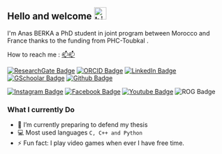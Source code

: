 ## Hello and welcome <img src="https://user-images.githubusercontent.com/1303154/88677602-1635ba80-d120-11ea-84d8-d263ba5fc3c0.gif" width="28px" height="28px" alt="hi">

I'm Anas BERKA a PhD student in joint program between Morocco and France thanks to the funding from PHC-Toubkal .

How to reach me : [:mailbox:](mailto:anas.berka@insa-cvl.fr)[:mailbox:](mailto:anas.berka@edu.uiz.ac.ma)

[![ResearchGate Badge](https://img.shields.io/badge/Anas--Berka-%2300CCBB?logo=researchgate&logoColor=white)](https://www.researchgate.net/profile/Anas-Berka)
[![ORCID Badge](https://img.shields.io/badge/Anas%20Berka-%23A6CE39?logo=orcid&logoColor=white)](https://orcid.org/0000-0002-6282-3972)
[![LinkedIn Badge](https://img.shields.io/badge/Anas%20Berka-%230A66C2?logo=linkedin&logoColor=white)](https://www.linkedin.com/in/berka-anas/)
[![GSchoolar Badge](https://img.shields.io/badge/Anas%20Berka-%234285F4?logo=googlescholar&logoColor=white)](https://scholar.google.fr/citations?hl=en&user=PfDGzbUAAAAJ&authuser=1)
[![Github Badge](https://img.shields.io/badge/AnasBerka-%23181717?logo=github&logoColor=white)](https://github.com/AnasBerka)


[![Instagram Badge](https://img.shields.io/badge/Anas%20Berka-%23E4405F?logo=instagram&logoColor=white)](https://www.instagram.com/anas_berka/)
[![Facebook Badge](https://img.shields.io/badge/Anas%20Berka-%231877F2?logo=facebook&logoColor=white&link=https%3A%2F%2Fwww.facebook.com%2Fberka.anas%2F)](https://www.facebook.com/berka.anas/)
[![Youtube Badge](https://img.shields.io/badge/Cj%20IGX-%23FF0000?logo=youtube&logoColor=white)](https://youtube.com/@cjigx)
![ROG Badge](https://img.shields.io/badge/Cj%20Baneraska-%23FF0029?logo=republicofgamers&logoColor=white)


### What I currently Do

- 🔭 I’m currently preparing to defend my thesis 
- :computer: Most used languages `C, C++ and Python`
- ⚡ Fun fact: I play video games when ever I have free time.

